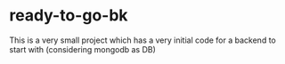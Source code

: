 # ready-to-go-bk
This is a very small project which has a very initial code for a backend to start with (considering mongodb as DB)
